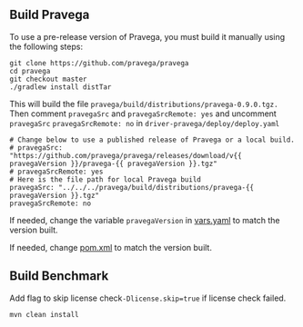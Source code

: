 ## Build Pravega

To use a pre-release version of Pravega, you must build it manually using the following steps:

```
git clone https://github.com/pravega/pravega
cd pravega
git checkout master
./gradlew install distTar
```

This will build the file `pravega/build/distributions/pravega-0.9.0.tgz.`
Then comment `pravegaSrc` and `pravegaSrcRemote: yes` and uncomment `pravegaSrc` `pravegaSrcRemote: no` in `driver-pravega/deploy/deploy.yaml`
```
# Change below to use a published release of Pravega or a local build.
# pravegaSrc: "https://github.com/pravega/pravega/releases/download/v{{ pravegaVersion }}/pravega-{{ pravegaVersion }}.tgz"
# pravegaSrcRemote: yes
# Here is the file path for local Pravega build
pravegaSrc: "../../../pravega/build/distributions/pravega-{{ pravegaVersion }}.tgz"
pravegaSrcRemote: no
```
If needed, change the variable `pravegaVersion` in [vars.yaml](../deploy/vars.yaml) to match the version built.

If needed, change [pom.xml](../pom.xml) to match the version built.

## Build Benchmark
Add flag to skip license check`-Dlicense.skip=true` if license check failed.
```
mvn clean install
```

